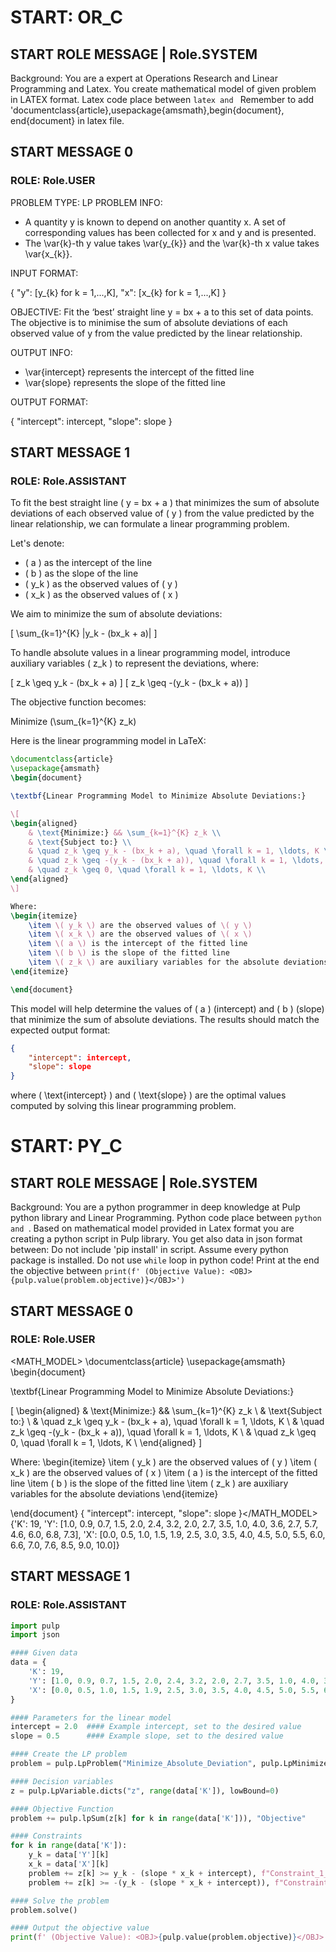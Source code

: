 # START: OR_C 
## START ROLE MESSAGE | Role.SYSTEM 
Background: You are a expert at Operations Research and Linear Programming and Latex. You create mathematical model of given problem in LATEX format. Latex code place between ```latex and ``` Remember to add 'documentclass{article},usepackage{amsmath},begin{document}, end{document} in latex file. 
## START MESSAGE 0 
### ROLE: Role.USER
<DESCRIPTION>
PROBLEM TYPE: LP
PROBLEM INFO:

- A quantity y is known to depend on another quantity x. A set of corresponding values has been collected for x and y and is presented.
- The \var{k}-th y value takes \var{y_{k}} and the \var{k}-th x value takes \var{x_{k}}.

INPUT FORMAT:

{
    "y": [y_{k} for k = 1,...,K],
    "x": [x_{k} for k = 1,...,K]
}


OBJECTIVE: Fit the ‘best’ straight line y = bx + a to this set of data points. The objective is to minimise the sum of absolute deviations of each observed value of y from the value predicted by the linear relationship.

OUTPUT INFO:

- \var{intercept} represents the intercept of the fitted line
- \var{slope} represents the slope of the fitted line

OUTPUT FORMAT:

{
    "intercept": intercept,
    "slope": slope
}
</DESCRIPTION>


## START MESSAGE 1 
### ROLE: Role.ASSISTANT
To fit the best straight line \( y = bx + a \) that minimizes the sum of absolute deviations of each observed value of \( y \) from the value predicted by the linear relationship, we can formulate a linear programming problem.

Let's denote:
- \( a \) as the intercept of the line
- \( b \) as the slope of the line
- \( y_k \) as the observed values of \( y \)
- \( x_k \) as the observed values of \( x \)

We aim to minimize the sum of absolute deviations:

\[ \sum_{k=1}^{K} |y_k - (bx_k + a)| \]

To handle absolute values in a linear programming model, introduce auxiliary variables \( z_k \) to represent the deviations, where:

\[ z_k \geq y_k - (bx_k + a) \]
\[ z_k \geq -(y_k - (bx_k + a)) \]

The objective function becomes:

Minimize \(\sum_{k=1}^{K} z_k\)

Here is the linear programming model in LaTeX:

```latex
\documentclass{article}
\usepackage{amsmath}
\begin{document}

\textbf{Linear Programming Model to Minimize Absolute Deviations:}

\[
\begin{aligned}
    & \text{Minimize:} && \sum_{k=1}^{K} z_k \\
    & \text{Subject to:} \\
    & \quad z_k \geq y_k - (bx_k + a), \quad \forall k = 1, \ldots, K \\
    & \quad z_k \geq -(y_k - (bx_k + a)), \quad \forall k = 1, \ldots, K \\
    & \quad z_k \geq 0, \quad \forall k = 1, \ldots, K \\
\end{aligned}
\]

Where:
\begin{itemize}
    \item \( y_k \) are the observed values of \( y \)
    \item \( x_k \) are the observed values of \( x \)
    \item \( a \) is the intercept of the fitted line
    \item \( b \) is the slope of the fitted line
    \item \( z_k \) are auxiliary variables for the absolute deviations
\end{itemize}

\end{document}
```

This model will help determine the values of \( a \) (intercept) and \( b \) (slope) that minimize the sum of absolute deviations. The results should match the expected output format:

```json
{
    "intercept": intercept,
    "slope": slope
}
```

where \( \text{intercept} \) and \( \text{slope} \) are the optimal values computed by solving this linear programming problem.

# START: PY_C 
## START ROLE MESSAGE | Role.SYSTEM 
Background: You are a python programmer in deep knowledge at Pulp python library and Linear Programming. Python code place between ```python and ```. Based on mathematical model provided in Latex format you are creating a python script in Pulp library. You get also data in json format between: <DATA></DATA> Do not include 'pip install' in script. Assume every python package is installed. Do not use `while` loop in python code! Print at the end the objective between <OBJ></OBJ> `print(f' (Objective Value): <OBJ>{pulp.value(problem.objective)}</OBJ>')` 
## START MESSAGE 0 
### ROLE: Role.USER
<MATH_MODEL>
\documentclass{article}
\usepackage{amsmath}
\begin{document}

\textbf{Linear Programming Model to Minimize Absolute Deviations:}

\[
\begin{aligned}
    & \text{Minimize:} && \sum_{k=1}^{K} z_k \\
    & \text{Subject to:} \\
    & \quad z_k \geq y_k - (bx_k + a), \quad \forall k = 1, \ldots, K \\
    & \quad z_k \geq -(y_k - (bx_k + a)), \quad \forall k = 1, \ldots, K \\
    & \quad z_k \geq 0, \quad \forall k = 1, \ldots, K \\
\end{aligned}
\]

Where:
\begin{itemize}
    \item \( y_k \) are the observed values of \( y \)
    \item \( x_k \) are the observed values of \( x \)
    \item \( a \) is the intercept of the fitted line
    \item \( b \) is the slope of the fitted line
    \item \( z_k \) are auxiliary variables for the absolute deviations
\end{itemize}

\end{document}
{
    "intercept": intercept,
    "slope": slope
}</MATH_MODEL>
<DATA>
{'K': 19, 'Y': [1.0, 0.9, 0.7, 1.5, 2.0, 2.4, 3.2, 2.0, 2.7, 3.5, 1.0, 4.0, 3.6, 2.7, 5.7, 4.6, 6.0, 6.8, 7.3], 'X': [0.0, 0.5, 1.0, 1.5, 1.9, 2.5, 3.0, 3.5, 4.0, 4.5, 5.0, 5.5, 6.0, 6.6, 7.0, 7.6, 8.5, 9.0, 10.0]}</DATA>


## START MESSAGE 1 
### ROLE: Role.ASSISTANT
```python
import pulp
import json

#### Given data
data = {
    'K': 19,
    'Y': [1.0, 0.9, 0.7, 1.5, 2.0, 2.4, 3.2, 2.0, 2.7, 3.5, 1.0, 4.0, 3.6, 2.7, 5.7, 4.6, 6.0, 6.8, 7.3],
    'X': [0.0, 0.5, 1.0, 1.5, 1.9, 2.5, 3.0, 3.5, 4.0, 4.5, 5.0, 5.5, 6.0, 6.6, 7.0, 7.6, 8.5, 9.0, 10.0]
}

#### Parameters for the linear model
intercept = 2.0  #### Example intercept, set to the desired value
slope = 0.5      #### Example slope, set to the desired value

#### Create the LP problem
problem = pulp.LpProblem("Minimize_Absolute_Deviation", pulp.LpMinimize)

#### Decision variables
z = pulp.LpVariable.dicts("z", range(data['K']), lowBound=0)

#### Objective Function
problem += pulp.lpSum(z[k] for k in range(data['K'])), "Objective"

#### Constraints
for k in range(data['K']):
    y_k = data['Y'][k]
    x_k = data['X'][k]
    problem += z[k] >= y_k - (slope * x_k + intercept), f"Constraint_1_{k}"
    problem += z[k] >= -(y_k - (slope * x_k + intercept)), f"Constraint_2_{k}"

#### Solve the problem
problem.solve()

#### Output the objective value
print(f' (Objective Value): <OBJ>{pulp.value(problem.objective)}</OBJ>')
```

